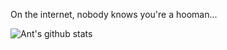 On the internet, nobody knows you're a hooman...


![Ant's github stats](https://github-readme-stats.vercel.app/api?username=antstanley&count_private=true)

